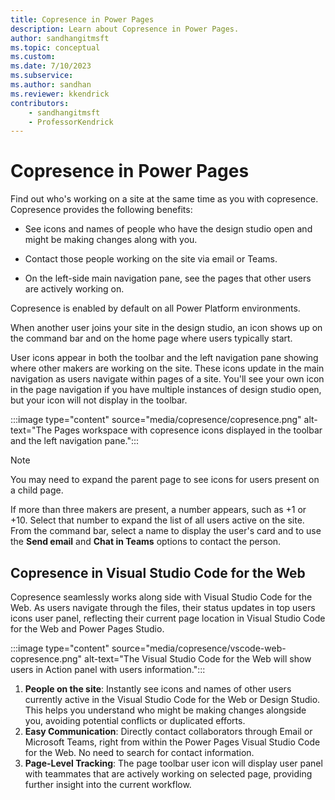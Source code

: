 ```yaml
---
title: Copresence in Power Pages  
description: Learn about Copresence in Power Pages.  
author: sandhangitmsft  
ms.topic: conceptual  
ms.custom:  
ms.date: 7/10/2023  
ms.subservice:  
ms.author: sandhan  
ms.reviewer: kkendrick  
contributors:  
    - sandhangitmsft
    - ProfessorKendrick
---
```


# Copresence in Power Pages 

Find out who's working on a site at the same time as you with copresence. Copresence provides the following benefits:

- See icons and names of people who have the design studio open and might be making changes along with you.

- Contact those people working on the site via email or Teams.

- On the left-side main navigation pane, see the pages that other users are actively working on.

Copresence is enabled by default on all Power Platform environments.

When another user joins your site in the design studio, an icon shows up on the command bar and on the home page where users typically start.

User icons appear in both the toolbar and the left navigation pane showing where other makers are working on the site. These icons update in the main navigation as users navigate within pages of a site. You'll see your own icon in the page navigation if you have multiple instances of design studio open, but your icon will not display in the toolbar.

:::image type="content" source="media/copresence/copresence.png" alt-text="The Pages workspace with copresence icons displayed in the toolbar and the left navigation pane.":::

> [!NOTE]
> You may need to expand the parent page to see icons for users present on a child page.

If more than three makers are present, a number appears, such as +1 or +10. Select that number to expand the list of all users active on the site. From the command bar, select a name to display the user's card and to use the **Send email** and **Chat in Teams** options to contact the person.

## Copresence in Visual Studio Code for the Web

Copresence seamlessly works along side with Visual Studio Code for the Web. As users navigate through the files, their status updates in top users icons user panel, reflecting their current page location in Visual Studio Code for the Web and Power Pages Studio.

:::image type="content" source="media/copresence/vscode-web-copresence.png" alt-text="The Visual Studio Code for the Web will show users in Action panel with users information.":::

1. **People on the site**: Instantly see icons and names of other users currently active in the Visual Studio Code for the Web or Design Studio. This helps you understand who might be making changes alongside you, avoiding potential conflicts or duplicated efforts.
1. **Easy Communication**: Directly contact collaborators through Email or Microsoft Teams, right from within the Power Pages Visual Studio Code for the Web. No need to search for contact information.
1. **Page-Level Tracking**: The page toolbar user icon will display user panel with teammates that are actively working on selected page, providing further insight into the current workflow.




